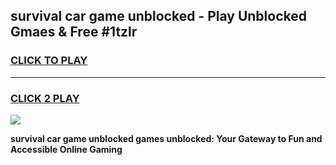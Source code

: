 
## survival car game unblocked - Play Unblocked Gmaes & Free #1tzlr
<h3>
<a href="https://news.freeplayer.one?title=survival_car_game_unblocked&ref=24F">CLICK TO PLAY</a></h3>
<hr>

<h3>
<a href="https://news.freeplayer.one?title=survival_car_game_unblocked&ref=24F">CLICK 2 PLAY</a>
  
</h3>

<a href="https://news.freeplayer.one?title=survival_car_game_unblocked&ref=24F/"><img src="https://clearcache.store/games.png"></a>


**survival car game unblocked games unblocked: Your Gateway to Fun and Accessible Online Gaming**

